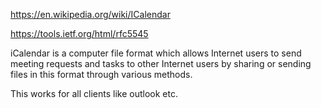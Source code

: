https://en.wikipedia.org/wiki/ICalendar

https://tools.ietf.org/html/rfc5545


iCalendar is a computer file format which allows Internet users to send meeting requests and tasks to other Internet users by sharing or sending files in this format through various methods.

This works for all clients like outlook etc.
